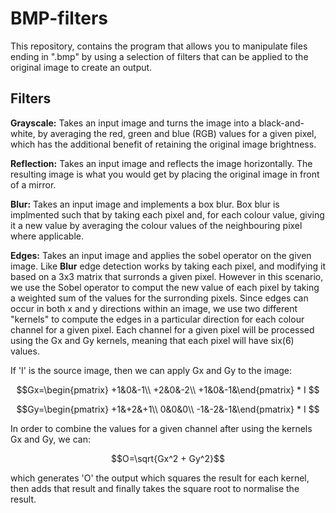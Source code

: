 # BMP-filters

This repository, contains the program that allows you to manipulate files ending in ".bmp" by using a selection of filters that can be applied to the original image to create an output.

## Filters

**Grayscale:** Takes an input image and turns the image into a black-and-white, by averaging the red, green and blue (RGB) values for a given pixel, which has the additional benefit of retaining the original image brightness.

**Reflection:** Takes an input image and reflects the image horizontally. The resulting image is what you would get by placing the original image in front of a mirror.

**Blur:** Takes an input image and implements a box blur. Box blur is implmented such that by taking each pixel and, for each colour value, giving it a new value by averaging the colour values of the neighbouring pixel where applicable.

**Edges:** Takes an input image and applies the sobel operator on the given image. Like **Blur** edge detection works by taking each pixel, and modifying it based on a 3x3 matrix that surronds a given pixel. However in this scenario, we use the Sobel operator to comput the new value of each pixel by taking a weighted sum of the values for the surronding pixels. Since edges can occur in both x and y directions within an image, we use two different "kernels" to compute the edges in a particular direction for each colour channel for a given pixel. Each channel for a given pixel will be processed using the Gx and Gy kernels, meaning that each pixel will have six(6) values. 

If 'I' is the source image, then we can apply Gx and Gy to the image: 

$$Gx=\begin{pmatrix}
+1&0&-1\\
+2&0&-2\\
+1&0&-1&\end{pmatrix} * I $$

$$Gy=\begin{pmatrix}
+1&+2&+1\\
 0&0&0\\
-1&-2&-1&\end{pmatrix} * I $$

In order to combine the values for a given channel after using the kernels Gx and Gy, we can: 

$$O=\sqrt{Gx^2 + Gy^2}$$

which generates 'O' the output which squares the result for each kernel, then adds that result and finally takes the square root to normalise the result. 
